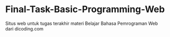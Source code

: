 # Final-Task-Basic-Programming-Web
Situs web untuk tugas terakhir materi Belajar Bahasa Pemrograman Web dari dicoding.com
